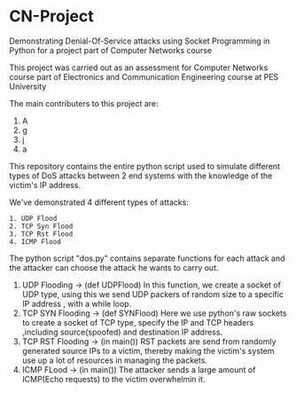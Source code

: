 # CN-Project



Demonstrating Denial-Of-Service attacks using Socket Programming in Python for a project part of Computer Networks course 

This project was carried out as an assessment for Computer Networks course part of Electronics and Communication Engineering course at PES University

The main contributers to this project are:
1. A
2. g
3. j
4. a


This repository contains the entire python script used to simulate different types of DoS attacks between 2 end systems with the knowledge of the victim's IP address.

We've demonstrated 4 different types of attacks:

    1. UDP Flood
    2. TCP Syn Flood
    3. TCP Rst Flood
    4. ICMP Flood 
    
The python script "dos.py" contains separate functions for each attack and the attacker can choose the attack he wants to carry out.

1. UDP Flooding -> (def UDPFlood)
    In this function, we create a socket of UDP type, using this we send UDP packers of random size to a specific IP address , with
    a while loop.
2. TCP SYN Flooding -> (def SYNFlood)
    Here we use python's raw sockets to create a socket of TCP type, specify the IP and TCP headers ,including source(spoofed) and
    destination IP address.
3. TCP RST Flooding -> (in main())
    RST packets are send from randomly generated source IPs to a victim, thereby making the victim's system use up a lot of 
    resources in managing the packets.
4. ICMP FLood -> (in main())
    The attacker sends a large amount of ICMP(Echo requests) to the victim overwhelmin it.
